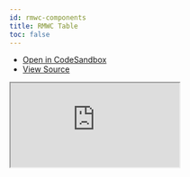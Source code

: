 ```yaml
---
id: rmwc-components
title: RMWC Table
toc: false
---
```


- [Open in CodeSandbox](https://codesandbox.io/s/github/tannerlinsley/react-charts/tree/master/examples/rmwc-components)
- [View Source](https://github.com/tannerlinsley/react-charts/tree/master/examples/rmwc-components)

<iframe
  src="https://codesandbox.io/embed/github/tannerlinsley/react-charts/tree/master/examples/rmwc-components?autoresize=1&fontsize=14&theme=dark"
  title="tannerlinsley/react-charts: rmwc-components"
  sandbox="allow-forms allow-modals allow-popups allow-presentation allow-same-origin allow-scripts"
  style={{
    width: '100%',
    height: '80vh',
    border: '0',
    borderRadius: 8,
    overflow: 'hidden',
    position: 'static',
    zIndex: 0,
  }}
></iframe>
